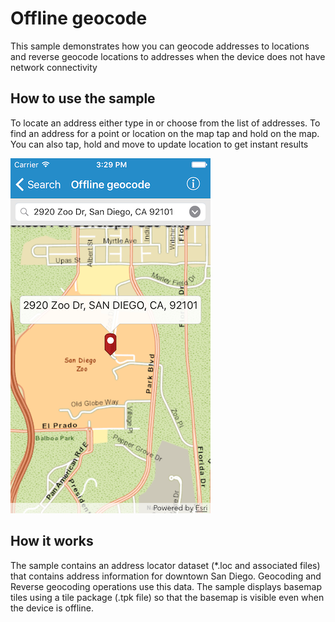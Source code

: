 # Offline geocode

This sample demonstrates how you can geocode addresses to locations and reverse geocode locations to addresses when the device does not have network connectivity 

## How to use the sample

To locate an address either type in or choose from the list of addresses. To find an address for a point or location on the map tap and hold on the map. You can also tap, hold and move to update location to get instant results

![](image1.png)

## How it works

The sample contains an address locator dataset (*.loc and associated files) that contains address information for downtown San Diego. Geocoding and Reverse geocoding operations use this data. The sample displays basemap tiles using a tile package (.tpk file) so that the basemap is visible even when the device is offline.


